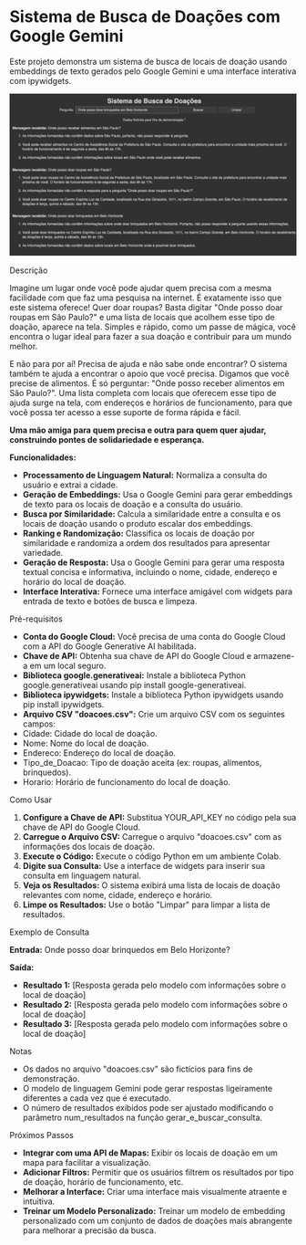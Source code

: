 <h1>Sistema de Busca de Doações com Google Gemini</h1>

Este projeto demonstra um sistema de busca de locais de doação usando embeddings de texto gerados pelo Google Gemini e uma interface interativa com ipywidgets.

![](./img.png)

Descrição

Imagine um lugar onde você pode ajudar quem precisa com a mesma facilidade com que faz uma pesquisa na internet. É exatamente isso que este sistema oferece! Quer doar roupas? Basta digitar "Onde posso doar roupas em São Paulo?" e uma lista de locais que acolhem esse tipo de doação, aparece na tela. Simples e rápido, como um passe de mágica, você encontra o lugar ideal para fazer a sua doação e contribuir para um mundo melhor.

E não para por aí! Precisa de ajuda e não sabe onde encontrar? O sistema também te ajuda a encontrar o apoio que você precisa. Digamos que você precise de alimentos. É só perguntar: "Onde posso receber alimentos em São Paulo?". Uma lista completa com locais que oferecem esse tipo de ajuda surge na tela, com endereços e horários de funcionamento, para que você possa ter acesso a esse suporte de forma rápida e fácil.

**Uma mão amiga para quem precisa e outra para quem quer ajudar, construindo pontes de solidariedade e esperança.**


**Funcionalidades:**

- **Processamento de Linguagem Natural:** Normaliza a consulta do usuário e extrai a cidade.
- **Geração de Embeddings:** Usa o Google Gemini para gerar embeddings de texto para os locais de doação e a consulta do usuário.
- **Busca por Similaridade:** Calcula a similaridade entre a consulta e os locais de doação usando o produto escalar dos embeddings.
- **Ranking e Randomização:** Classifica os locais de doação por similaridade e randomiza a ordem dos resultados para apresentar variedade.
- **Geração de Resposta:** Usa o Google Gemini para gerar uma resposta textual concisa e informativa, incluindo o nome, cidade, endereço e horário do local de doação.
- **Interface Interativa:** Fornece uma interface amigável com widgets para entrada de texto e botões de busca e limpeza.

Pré-requisitos

- **Conta do Google Cloud:** Você precisa de uma conta do Google Cloud com a API do Google Generative AI habilitada.
- **Chave de API:** Obtenha sua chave de API do Google Cloud e armazene-a em um local seguro.
- **Biblioteca google.generativeai:** Instale a biblioteca Python google.generativeai usando pip install google-generativeai.
- **Biblioteca ipywidgets:** Instale a biblioteca Python ipywidgets usando pip install ipywidgets.
- **Arquivo CSV "doacoes.csv":** Crie um arquivo CSV com os seguintes campos:
- Cidade: Cidade do local de doação.
- Nome: Nome do local de doação.
- Endereco: Endereço do local de doação.
- Tipo\_de\_Doacao: Tipo de doação aceita (ex: roupas, alimentos, brinquedos).
- Horario: Horário de funcionamento do local de doação.

Como Usar

1. **Configure a Chave de API:** Substitua YOUR\_API\_KEY no código pela sua chave de API do Google Cloud.
1. **Carregue o Arquivo CSV:** Carregue o arquivo "doacoes.csv" com as informações dos locais de doação.
1. **Execute o Código:** Execute o código Python em um ambiente Colab.
1. **Digite sua Consulta:** Use a interface de widgets para inserir sua consulta em linguagem natural.
1. **Veja os Resultados:** O sistema exibirá uma lista de locais de doação relevantes com nome, cidade, endereço e horário.
1. **Limpe os Resultados:** Use o botão "Limpar" para limpar a lista de resultados.

Exemplo de Consulta

**Entrada:** Onde posso doar brinquedos em Belo Horizonte?

**Saída:**

- **Resultado 1:** [Resposta gerada pelo modelo com informações sobre o local de doação]
- **Resultado 2:** [Resposta gerada pelo modelo com informações sobre o local de doação]
- **Resultado 3:** [Resposta gerada pelo modelo com informações sobre o local de doação]

Notas

- Os dados no arquivo "doacoes.csv" são fictícios para fins de demonstração.
- O modelo de linguagem Gemini pode gerar respostas ligeiramente diferentes a cada vez que é executado.
- O número de resultados exibidos pode ser ajustado modificando o parâmetro num\_resultados na função gerar\_e\_buscar\_consulta.

Próximos Passos

- **Integrar com uma API de Mapas:** Exibir os locais de doação em um mapa para facilitar a visualização.
- **Adicionar Filtros:** Permitir que os usuários filtrem os resultados por tipo de doação, horário de funcionamento, etc.
- **Melhorar a Interface:** Criar uma interface mais visualmente atraente e intuitiva.
- **Treinar um Modelo Personalizado:** Treinar um modelo de embedding personalizado com um conjunto de dados de doações mais abrangente para melhorar a precisão da busca.

